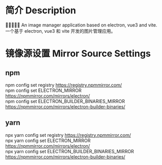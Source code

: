 # 简介 Description

🌈🎈✨🎉🎊 An image manager application based on electron, vue3 and vite.  
一个基于 electron, vue3 和 vite 开发的图片管理应用。

# 镜像源设置 Mirror Source Settings

## npm

npm config set registry https://registry.npmmirror.com/  
npm config set ELECTRON_MIRROR https://npmmirror.com/mirrors/electron/  
npm config set ELECTRON_BUILDER_BINARIES_MIRROR https://npmmirror.com/mirrors/electron-builder-binaries/

## yarn

npx yarn config set registry https://registry.npmmirror.com/  
npx yarn config set ELECTRON_MIRROR https://npmmirror.com/mirrors/electron/  
npx yarn config set ELECTRON_BUILDER_BINARIES_MIRROR https://npmmirror.com/mirrors/electron-builder-binaries/
